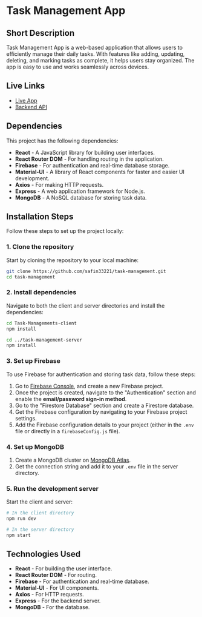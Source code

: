 # Task Management App

## Short Description
Task Management App is a web-based application that allows users to efficiently manage their daily tasks. With features like adding, updating, deleting, and marking tasks as complete, it helps users stay organized. The app is easy to use and works seamlessly across devices.

## Live Links
- [Live App](https://task-managments.web.app)
- [Backend API](https://task-management-server-three-flax.vercel.app)

## Dependencies
This project has the following dependencies:
- **React** - A JavaScript library for building user interfaces.
- **React Router DOM** - For handling routing in the application.
- **Firebase** - For authentication and real-time database storage.
- **Material-UI** - A library of React components for faster and easier UI development.
- **Axios** - For making HTTP requests.
- **Express** - A web application framework for Node.js.
- **MongoDB** - A NoSQL database for storing task data.

## Installation Steps

Follow these steps to set up the project locally:

### 1. Clone the repository

Start by cloning the repository to your local machine:

```bash
git clone https://github.com/safin33221/task-management.git
cd task-management
```

### 2. Install dependencies

Navigate to both the client and server directories and install the dependencies:

```bash
cd Task-Managements-client
npm install

cd ../task-management-server
npm install
```

### 3. Set up Firebase

To use Firebase for authentication and storing task data, follow these steps:

1. Go to [Firebase Console](https://console.firebase.google.com/), and create a new Firebase project.
2. Once the project is created, navigate to the "Authentication" section and enable the **email/password sign-in method**.
3. Go to the "Firestore Database" section and create a Firestore database.
4. Get the Firebase configuration by navigating to your Firebase project settings.
5. Add the Firebase configuration details to your project (either in the `.env` file or directly in a `firebaseConfig.js` file).

### 4. Set up MongoDB

1. Create a MongoDB cluster on [MongoDB Atlas](https://www.mongodb.com/cloud/atlas).
2. Get the connection string and add it to your `.env` file in the server directory.

### 5. Run the development server

Start the client and server:

```bash
# In the client directory
npm run dev

# In the server directory
npm start
```

## Technologies Used
- **React** - For building the user interface.
- **React Router DOM** - For routing.
- **Firebase** - For authentication and real-time database.
- **Material-UI** - For UI components.
- **Axios** - For HTTP requests.
- **Express** - For the backend server.
- **MongoDB** - For the database.



